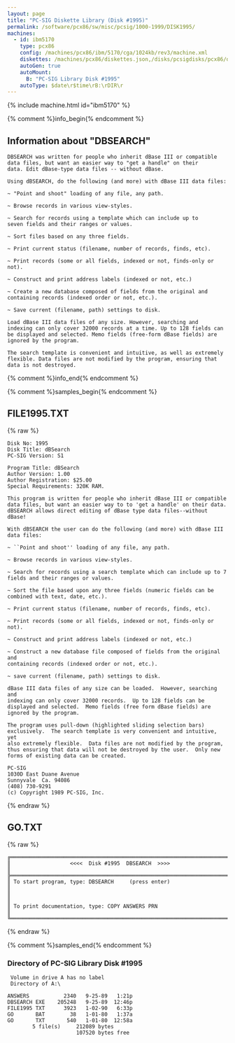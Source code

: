 ```yaml
---
layout: page
title: "PC-SIG Diskette Library (Disk #1995)"
permalink: /software/pcx86/sw/misc/pcsig/1000-1999/DISK1995/
machines:
  - id: ibm5170
    type: pcx86
    config: /machines/pcx86/ibm/5170/cga/1024kb/rev3/machine.xml
    diskettes: /machines/pcx86/diskettes.json,/disks/pcsigdisks/pcx86/diskettes.json
    autoGen: true
    autoMount:
      B: "PC-SIG Library Disk #1995"
    autoType: $date\r$time\rB:\rDIR\r
---
```


{% include machine.html id="ibm5170" %}

{% comment %}info_begin{% endcomment %}

## Information about "DBSEARCH"

    DBSEARCH was written for people who inherit dBase III or compatible
    data files, but want an easier way to "get a handle" on their
    data. Edit dBase-type data files -- without dBase.
    
    Using dBSEARCH, do the following (and more) with dBase III data files:
    
    ~ "Point and shoot" loading of any file, any path.
    
    ~ Browse records in various view-styles.
    
    ~ Search for records using a template which can include up to
    seven fields and their ranges or values.
    
    ~ Sort files based on any three fields.
    
    ~ Print current status (filename, number of records, finds, etc).
    
    ~ Print records (some or all fields, indexed or not, finds-only or
    not).
    
    ~ Construct and print address labels (indexed or not, etc.)
    
    ~ Create a new database composed of fields from the original and
    containing records (indexed order or not, etc.).
    
    ~ Save current (filename, path) settings to disk.
    
    Load dBase III data files of any size. However, searching and
    indexing can only cover 32000 records at a time. Up to 128 fields can
    be displayed and selected. Memo fields (free-form dBase fields) are
    ignored by the program.
    
    The search template is convenient and intuitive, as well as extremely
    flexible. Data files are not modified by the program, ensuring that
    data is not destroyed.
{% comment %}info_end{% endcomment %}

{% comment %}samples_begin{% endcomment %}

## FILE1995.TXT

{% raw %}
```
Disk No: 1995                                                           
Disk Title: dBSearch                                                    
PC-SIG Version: S1                                                      
                                                                        
Program Title: dBSearch                                                 
Author Version: 1.00                                                    
Author Registration: $25.00                                             
Special Requirements: 320K RAM.                                         
                                                                        
This program is written for people who inherit dBase III or compatible  
data files, but want an easier way to to 'get a handle' on their data.  
dBSEARCH allows direct editing of dBase type data files--without dBase! 
                                                                        
With dBSEARCH the user can do the following (and more) with dBase III   
data files:                                                             
                                                                        
~ ``Point and shoot'' loading of any file, any path.                    
                                                                        
~ Browse records in various view-styles.                                
                                                                        
~ Search for records using a search template which can include up to 7  
fields and their ranges or values.                                      
                                                                        
~ Sort the file based upon any three fields (numeric fields can be      
combined with text, date, etc.).                                        
                                                                        
~ Print current status (filename, number of records, finds, etc).       
                                                                        
~ Print records (some or all fields, indexed or not, finds-only or not).
                                                                        
~ Construct and print address labels (indexed or not, etc.)             
                                                                        
~ Construct a new database file composed of fields from the original and
containing records (indexed order or not, etc.).                        
                                                                        
~ save current (filename, path) settings to disk.                       
                                                                        
dBase III data files of any size can be loaded.  However, searching and 
indexing can only cover 32000 records.  Up to 128 fields can be         
displayed and selected.  Memo fields (free form dBase fields) are       
ignored by the program.                                                 
                                                                        
The program uses pull-down (highlighted sliding selection bars)         
exclusively.  The search template is very convenient and intuitive, yet 
also extremely flexible.  Data files are not modified by the program,   
thus ensuring that data will not be destroyed by the user.  Only new    
forms of existing data can be created.                                  
                                                                        
PC-SIG                                                                  
1030D East Duane Avenue                                                 
Sunnyvale  Ca. 94086                                                    
(408) 730-9291                                                          
(c) Copyright 1989 PC-SIG, Inc.                                         
```
{% endraw %}

## GO.TXT

{% raw %}
```
╔═════════════════════════════════════════════════════════════════════════╗
║                   <<<<  Disk #1995  DBSEARCH  >>>>                      ║
╠═════════════════════════════════════════════════════════════════════════╣
║ To start program, type: DBSEARCH     (press enter)                      ║
║                                                                         ║
║ To print documentation, type: COPY ANSWERS PRN                          ║
╚═════════════════════════════════════════════════════════════════════════╝
```
{% endraw %}

{% comment %}samples_end{% endcomment %}

### Directory of PC-SIG Library Disk #1995

     Volume in drive A has no label
     Directory of A:\

    ANSWERS           2340   9-25-89   1:21p
    DBSEARCH EXE    205248   9-25-89  12:46p
    FILE1995 TXT      3923   1-02-90   6:33p
    GO       BAT        38   1-01-80   1:37a
    GO       TXT       540   1-01-80  12:58a
            5 file(s)     212089 bytes
                          107520 bytes free

